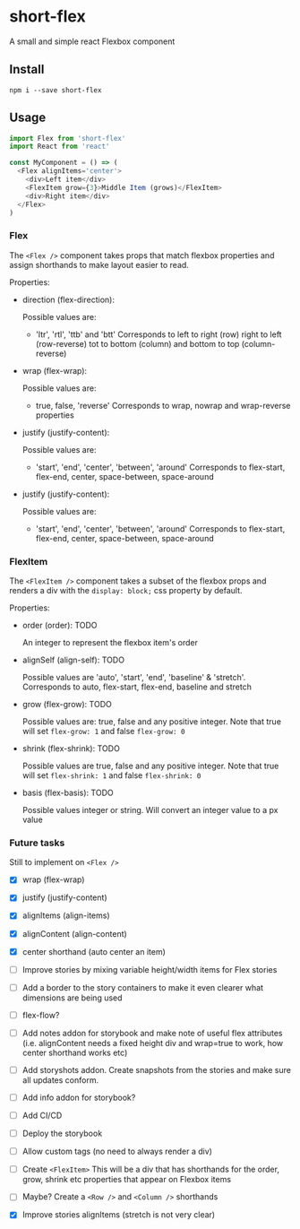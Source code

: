 # short-flex

A small and simple react Flexbox component

## Install

`npm i --save short-flex`

## Usage

```js
import Flex from 'short-flex'
import React from 'react'

const MyComponent = () => (
  <Flex alignItems='center'>
    <div>Left item</div>
    <FlexItem grow={3}>Middle Item (grows)</FlexItem>
    <div>Right item</div>
  </Flex>
)
```

### Flex

The `<Flex />` component takes props that match flexbox properties and assign shorthands to make layout easier to read.

Properties:

- direction (flex-direction):

  Possible values are:
  - 'ltr', 'rtl', 'ttb' and 'btt'
    Corresponds to left to right (row) right to left (row-reverse) tot to bottom (column) and bottom to top (column-reverse)

- wrap (flex-wrap):

  Possible values are:
  - true, false, 'reverse'
    Corresponds to wrap, nowrap and wrap-reverse properties

- justify (justify-content):

  Possible values are:
  - 'start', 'end', 'center', 'between', 'around'
    Corresponds to flex-start, flex-end, center, space-between, space-around

- justify (justify-content):

  Possible values are:
  - 'start', 'end', 'center', 'between', 'around'
    Corresponds to flex-start, flex-end, center, space-between, space-around

### FlexItem

The `<FlexItem />` component takes a subset of the flexbox props and renders a div with the `display: block;` css property by default.

Properties:

- order (order): TODO

  An integer to represent the flexbox item's order

- alignSelf (align-self): TODO

  Possible values are 'auto', 'start', 'end', 'baseline' & 'stretch'. Corresponds to auto, flex-start, flex-end, baseline and stretch

- grow (flex-grow): TODO

  Possible values are: true, false and any positive integer. Note that true will set `flex-grow: 1` and false `flex-grow: 0`

- shrink (flex-shrink): TODO

  Possible values are true, false and any positive integer. Note that true will set `flex-shrink: 1` and false `flex-shrink: 0`

- basis (flex-basis): TODO

  Possible values integer or string. Will convert an integer value to a px value

### Future tasks

Still to implement on `<Flex />`

- [x] wrap (flex-wrap)
- [x] justify (justify-content)
- [x] alignItems (align-items)
- [x] alignContent (align-content)

- [X] center shorthand (auto center an item)
- [ ] Improve stories by mixing variable height/width items for Flex stories
- [ ] Add a border to the story containers to make it even clearer what dimensions are being used
- [ ] flex-flow?
- [ ] Add notes addon for storybook and make note of useful flex attributes (i.e. alignContent needs a fixed height div and wrap=true to work, how center shorthand works etc)
- [ ] Add storyshots addon. Create snapshots from the stories and make sure all updates conform.
- [ ] Add info addon for storybook?
- [ ] Add CI/CD
- [ ] Deploy the storybook
- [ ] Allow custom tags (no need to always render a div)

- [ ] Create `<FlexItem>`
  This will be a div that has shorthands for the order, grow, shrink etc properties that appear on Flexbox items

- [ ] Maybe? Create a `<Row />` and `<Column />` shorthands
- [x] Improve stories alignItems (stretch is not very clear)